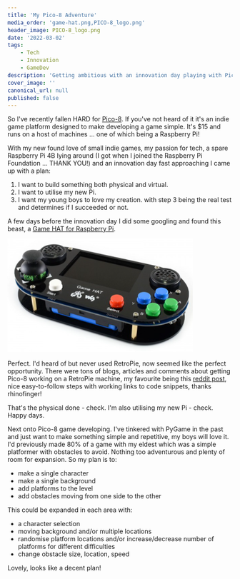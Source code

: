 ```yaml
---
title: 'My Pico-8 Adventure'
media_order: 'game-hat.png,PICO-8_logo.png'
header_image: PICO-8_logo.png
date: '2022-03-02'
tags:
    - Tech
    - Innovation
    - GameDev
description: 'Getting ambitious with an innovation day playing with Pico-8 and a Raspberry Pi + Game HAT'
cover_image: ''
canonical_url: null
published: false
---
```


So I've recently fallen HARD for [Pico-8](https://www.lexaloffle.com/pico-8.php). If you've not heard of it it's an indie game platform designed to make developing a game simple. It's $15 and runs on a host of machines ... one of which being a Raspberry Pi!

With my new found love of small indie games, my passion for tech, a spare Raspberry Pi 4B lying around (I got when I joined the Raspberry Pi Foundation ... THANK YOU!) and an innovation day fast approaching I came up with a plan:
1. I want to build something both physical and virtual.
2. I want to utilise my new Pi.
3. I want my young boys to love my creation.
with step 3 being the real test and determines if I succeeded or not.

A few days before the innovation day I did some googling and found this beast, a [Game HAT for Raspberry Pi](https://www.waveshare.com/game-hat.htm).

![raspberry-pi-game-hat](game-hat.png)

Perfect. I'd heard of but never used RetroPie, now seemed like the perfect opportunity. There were tons of blogs, articles and comments about getting Pico-8 working on a RetroPie machine, my favourite being this [reddit post](https://www.reddit.com/r/RetroPie/comments/lurmu0/pico8_in_retropie_easy_uptodate_tutorial_with/), nice easy-to-follow steps with working links to code snippets, thanks rhinofinger!

That's the physical done - check. I'm also utilising my new Pi - check. Happy days.

Next onto Pico-8 game developing. I've tinkered with PyGame in the past and just want to make something simple and repetitive, my boys will love it. I'd previously made 80% of a game with my eldest which was a simple platformer with obstacles to avoid. Nothing too adventurous and plenty of room for expansion. So my plan is to:
- make a single character
- make a single background
- add platforms to the level
- add obstacles moving from one side to the other

This could be expanded in each area with:
- a character selection
- moving background and/or multiple locations
- randomise platform locations and/or increase/decrease number of platforms for different difficulties
- change obstacle size, location, speed

Lovely, looks like a decent plan!